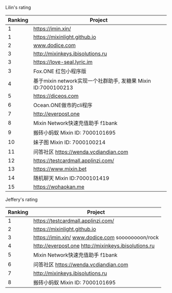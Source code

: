 
Lilin's rating

| Ranking | Project| 
| --| --|
| 1 | https://imin.xin/|
| 1 | https://mixinlight.github.io|
| 2 | www.dodice.com|
| 3 | http://mixinkeys.ibisolutions.ru|
| 3 | https://love-seal.lyric.im|
| 3 |  Fox.ONE 红包小程序版|
| 4 | 基于mixin network实现一个社群助手, 发糖果	Mixin ID:7000100213|
| 5 | https://diceos.com|
| 6 | Ocean.ONE做市的cli程序|
| 7 | http://everpost.one|
| 8 | Mixin Network快速充值助手 f1bank|
| 9| 搬砖小蚂蚁	Mixin ID: 7000101695|
| 10| 妹子图	Mixin ID: 7000100214|
| 11| 问答社区	https://wenda.vcdiandian.com|
| 12| https://testcardmall.applinzi.com/|
| 13 | https://www.mixin.bet|
| 14| 随机聊天	Mixin ID:7000101419|
| 15| https://wohaokan.me|


Jeffery's rating

| Ranking | Project| 
| --| --|
| 1 | https://testcardmall.applinzi.com/|
| 2 | https://mixinlight.github.io|
| 3 | https://imin.xin/ www.dodice.com	soooooooon/rock|
| 4 | http://everpost.one http://mixinkeys.ibisolutions.ru|
| 5 |  Mixin Network快速充值助手  f1bank |
| 6 | 问答社区	https://wenda.vcdiandian.com|
| 7 | http://mixinkeys.ibisolutions.ru|
| 8 | 搬砖小蚂蚁	Mixin ID: 7000101695|
